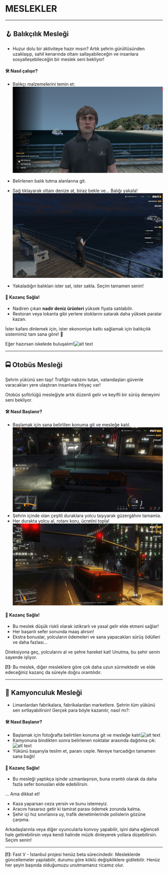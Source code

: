 # MESLEKLER
<hr>

## 🪝 Balıkçılık Mesleği

* Huzur dolu bir aktiviteye hazır mısın? Artık şehrin gürültüsünden uzaklaşıp, sahil kenarında oltanı sallayabileceğin ve insanlara sosyalleşebileceğin bir meslek seni bekliyor!

#### 🛠️ Nasıl çalışır?

* Balıkçı malzemelerini temin et:![alt text](../../images/image.png)


* Belirlenen balık tutma alanlarına git.

* Sağ tıklayarak oltanı denize at, biraz bekle ve... Balığı yakala!![alt text](../../images/fishing.png)

* Yakaladığın balıkları ister sat, ister sakla. Seçim tamamen senin!

#### 💸 Kazanç Sağla!

- Nadiren çıkan **nadir deniz ürünleri** yüksek fiyata satılabilir.
- Restoran veya lokanta gibi yerlere stoklarını satarak daha yüksek paralar kazan.

İster kafanı dinlemek için, ister ekonomiye katkı sağlamak için balıkçılık sistemimiz tam sana göre! 🐠

Eğer hazırsan iskelede buluşalım!![alt text](../../images/Adsz_tasarm_1.png)

<hr>

## 🚍 Otobüs Mesleği

Şehrin yükünü sen taşı! Trafiğin nabzını tutan, vatandaşları güvenle varacakları yere ulaştıran insanlara ihtiyaç var!

Otobüs şoförlüğü mesleğiyle artık düzenli gelir ve keyifli bir sürüş deneyimi seni bekliyor.

#### 🛠️ Nasıl Başlanır?

- Başlamak için sana belirlilen konuma git ve mesleğe katıl.![alt text](<../../images/otobüs (1).jpg>)
- Şehrin içinde olan çeşitli duraklara yolcu taşıyarak güzergâhını tamamla.
- Her durakta yolcu al, rotanı koru, ücretini topla!![alt text](<../../images/otobüs (2).jpg>)

#### 💸 Kazanç Sağla!

- Bu meslek düşük riskli olarak istikrarlı ve yasal gelir elde etmeni sağlar!
- Her başarılı sefer sonunda maaş alırsın!
- Ekstra bonuslar, yolcuların ödemeleri ve sana yapacakları sürüş ödülleri ve daha fazlası...

 Direksiyona geç, yolcularını al ve şehre hareket kat! Unutma, bu şehir senin sayende işliyor.

  **[!]:** Bu meslek, diğer mesleklere göre çok daha uzun sürmektedir ve elde edeceğiniz kazanç da süreyle doğru orantılıdır.

  <hr>

 ## 🚛 Kamyonculuk Mesleği

 - Limanlardan fabrikalara, fabrikalardan marketlere. Şehrin tüm yükünü sen sırtlayabilirsin! Gerçek para böyle kazanılır, nasıl mı?:

 #### 🛠️ Nasıl Başlanır?

 - Başlamak için fotoğrafta belirtilen konuma git ve mesleğe katıl:![alt text](../../images/tırblip.png)
 - Kamyonuna bindikten sonra belirlenen noktalar arasında dağıtıma çık:![alt text](../../images/20250616171133_1.jpg)
 - Yükünü başarıyla teslim et, paranı ceple. Nereye harcadığın tamamen sana bağlı!

 #### 💸 Kazanç Sağla!

- Bu mesleği yaptıkça işinde uzmanlaşırsın, buna orantılı olarak da daha fazla sefer bonusları elde edebilirsin.
 
 ... Ama dikkat et!

 - Kaza yaparsan ceza yersin ve bunu istemeyiz.
 - Aracını hasarsız getir ki tamirat parası ödemek zorunda kalma.
 - Şehir içi hız sınırlanıra uy, trafik denetimlerinde polislerin gözüne çarpma.

 Arkadaşlarınla veya diğer oyuncularla konvoy yapabilir, işini daha eğlenceli hale getirebilirsin veya kendi halinde müzik dinleyerek yollara düşebilirsin. Seçim senin!

<hr>

**[!]:** Fast V - İstanbul projesi henüz beta sürecindedir. Mesleklerde güncellemeler yapılabilir, durumu göre köklü değişikliklere gidilebilir. Henüz her şeyin başında olduğumuzu unutmamanız ricamız olur.